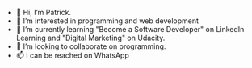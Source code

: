 - 👋 Hi, I’m Patrick.
- 👀 I’m interested in programming and web development
- 🌱 I’m currently learning "Become a Software Developer" on LinkedIn Learning and "Digital Marketing" on Udacity.
- 💞️ I’m looking to collaborate on programming.
- 📫 I can be reached on WhatsApp 

<!---
patizeogba/patizeogba is a ✨ special ✨ repository because its `README.md` (this file) appears on your GitHub profile.
You can click the Preview link to take a look at your changes.
--->

